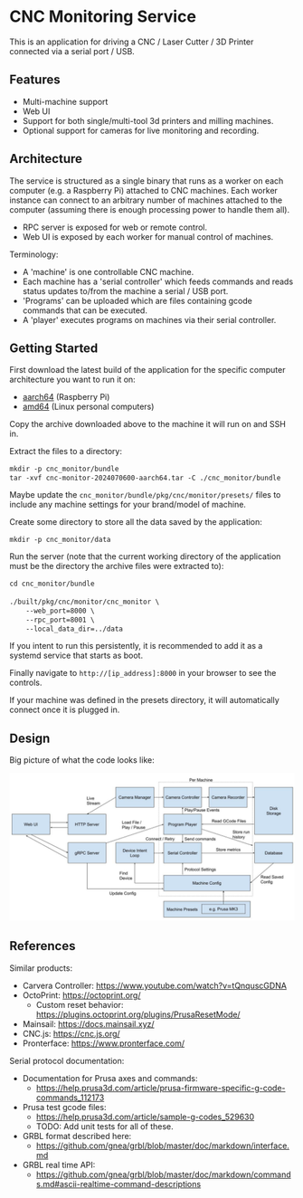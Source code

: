 # CNC Monitoring Service

This is an application for driving a CNC / Laser Cutter / 3D Printer connected via a serial port / USB.

## Features

- Multi-machine support
- Web UI
- Support for both single/multi-tool 3d printers and milling machines.
- Optional support for cameras for live monitoring and recording.

## Architecture

The service is structured as a single binary that runs as a worker on each computer (e.g. a Raspberry Pi) attached to CNC machines. Each worker instance can connect to an arbitrary number of machines attached to the computer (assuming there is enough processing power to handle them all).

- RPC server is exposed for web or remote control. 
- Web UI is exposed by each worker for manual control of machines.

Terminology:

- A 'machine' is one controllable CNC machine.
- Each machine has a 'serial controller' which feeds commands and reads status updates to/from the machine a serial / USB port.
- 'Programs' can be uploaded which are files containing gcode commands that can be executed.
- A 'player' executes programs on machines via their serial controller.

## Getting Started

First download the latest build of the application for the specific computer architecture you want to run it on:

- [aarch64](https://storage.googleapis.com/da-manual-us/cnc-monitor/releases/cnc-monitor-2024070600-aarch64.tar) (Raspberry Pi)
- [amd64](https://storage.googleapis.com/da-manual-us/cnc-monitor/releases/cnc-monitor-2024070600-amd64.tar) (Linux personal computers)

Copy the archive downloaded above to the machine it will run on and SSH in.

Extract the files to a directory:

```
mkdir -p cnc_monitor/bundle
tar -xvf cnc-monitor-2024070600-aarch64.tar -C ./cnc_monitor/bundle
```

Maybe update the `cnc_monitor/bundle/pkg/cnc/monitor/presets/` files to include any machine settings for your brand/model of machine.

Create some directory to store all the data saved by the application:

```
mkdir -p cnc_monitor/data
```

Run the server (note that the current working directory of the application must be the directory the archive files were extracted to):

```
cd cnc_monitor/bundle

./built/pkg/cnc/monitor/cnc_monitor \
    --web_port=8000 \
    --rpc_port=8001 \
    --local_data_dir=../data
```

If you intent to run this persistently, it is recommended to add it as a systemd service that starts as boot.

Finally navigate to `http://[ip_address]:8000` in your browser to see the controls.

If your machine was defined in the presets directory, it will automatically connect once it is plugged in.

## Design

Big picture of what the code looks like:

![](images/architecture.jpg)

## References

Similar products:

- Carvera Controller: https://www.youtube.com/watch?v=tQnquscGDNA
- OctoPrint: https://octoprint.org/
    - Custom reset behavior: https://plugins.octoprint.org/plugins/PrusaResetMode/
- Mainsail: https://docs.mainsail.xyz/
- CNC.js: https://cnc.js.org/
- Pronterface: https://www.pronterface.com/

Serial protocol documentation:

- Documentation for Prusa axes and commands:
    - https://help.prusa3d.com/article/prusa-firmware-specific-g-code-commands_112173
- Prusa test gcode files:
    - https://help.prusa3d.com/article/sample-g-codes_529630
    - TODO: Add unit tests for all of these.
- GRBL format described here:
    - https://github.com/gnea/grbl/blob/master/doc/markdown/interface.md
- GRBL real time API:
    - https://github.com/gnea/grbl/blob/master/doc/markdown/commands.md#ascii-realtime-command-descriptions

